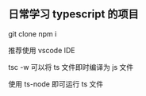 ## 日常学习 typescript 的项目

git clone
npm i

推荐使用 vscode IDE

tsc -w 可以将 ts 文件即时编译为 js 文件

使用 ts-node 即可运行 ts 文件
